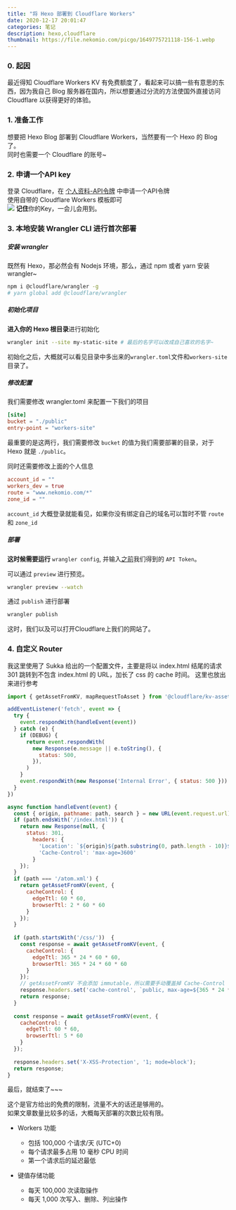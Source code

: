 ```yaml
---
title: "将 Hexo 部署到 Cloudflare Workers"
date: 2020-12-17 20:01:47
categories: 笔记
description: hexo,cloudflare
thumbnail: https://file.nekomio.com/picgo/1649775721118-156-1.webp
---
```


### 0. 起因
最近得知 Cloudflare Workers KV 有免费额度了，看起来可以搞一些有意思的东西，因为我自己 Blog 服务器在国内，所以想要通过分流的方法使国外直接访问 Cloudflare 以获得更好的体验。

### 1. 准备工作
想要把 Hexo Blog 部署到 Cloudflare Workers，当然要有一个 Hexo 的 Blog 了。  
同时也需要一个 Cloudflare 的账号~

### 2. 申请一个API key
登录 Cloudflare，在 [个人资料-API令牌](https://dash.cloudflare.com/profile/api-tokens) 中申请一个API令牌  
使用自带的 Cloudflare Workers 模板即可  
![](https://file.nekomio.com/picgo/1649775724987-156-2.webp)
**记住**你的Key，一会儿会用到。  

### 3. 本地安装 Wrangler CLI 进行首次部署

##### 安装 wrangler
既然有 Hexo，那必然会有 Nodejs 环境，那么，通过 npm 或者 yarn 安装 wrangler~
```bash
npm i @cloudflare/wrangler -g
# yarn global add @cloudflare/wrangler
```

##### 初始化项目
**进入你的 Hexo 根目录**进行初始化
```bash
wrangler init --site my-static-site # 最后的名字可以改成自己喜欢的名字~
```
初始化之后，大概就可以看见目录中多出来的`wrangler.toml`文件和`workers-site`目录了。  

##### 修改配置
我们需要修改 wrangler.toml 来配置一下我们的项目  
```toml
[site]
bucket = "./public"
entry-point = "workers-site"
```
最重要的是这两行，我们需要修改 `bucket` 的值为我们需要部署的目录，对于 Hexo 就是 `./public`。

同时还需要修改上面的个人信息  
```toml
account_id = ""
workers_dev = true
route = "www.nekomio.com/*"
zone_id = ""
```
`account_id` 大概登录就能看见，如果你没有绑定自己的域名可以暂时不管 `route` 和 `zone_id`  

##### 部署
**这时候需要运行** `wrangler config`, 并输入[之前](#2dot-申请一个api-key)我们得到的 `API Token`。

可以通过 `preview` 进行预览。
```bash
wrangler preview --watch
```
通过 `publish` 进行部署
```bash
wrangler publish
```

这时，我们以及可以打开Cloudflare上我们的网站了。

### 4. 自定义 Router

我这里使用了 Sukka 给出的一个配置文件，主要是将以 index.html 结尾的请求 301 跳转到不包含 index.html 的 URL，加长了 css 的 cache 时间。
这里也放出来进行参考
```js
import { getAssetFromKV, mapRequestToAsset } from '@cloudflare/kv-asset-handler'

addEventListener('fetch', event => {
  try {
    event.respondWith(handleEvent(event))
  } catch (e) {
    if (DEBUG) {
      return event.respondWith(
        new Response(e.message || e.toString(), {
          status: 500,
        }),
      )
    }
    event.respondWith(new Response('Internal Error', { status: 500 }))
  }
})

async function handleEvent(event) {
  const { origin, pathname: path, search } = new URL(event.request.url);
  if (path.endsWith('/index.html')) {
    return new Response(null, {
      status: 301,
        headers: {
          'Location': `${origin}${path.substring(0, path.length - 10)}${search}`,
          'Cache-Control': 'max-age=3600'
        }
    });
  }
  if (path === '/atom.xml') {
    return getAssetFromKV(event, {
      cacheControl: {
        edgeTtl: 60 * 60,
        browserTtl: 2 * 60 * 60
      }
    });
  }
  
  if (path.startsWith('/css/'))  {
    const response = await getAssetFromKV(event, {
      cacheControl: {
        edgeTtl: 365 * 24 * 60 * 60,
        browserTtl: 365 * 24 * 60 * 60
      }
    });
    // getAssetFromKV 不会添加 immutable，所以需要手动覆盖掉 Cache-Control
    response.headers.set('cache-control', `public, max-age=${365 * 24 * 60 * 60}, immutable`);
    return response;
  }
  
  const response = await getAssetFromKV(event, {
    cacheControl: {
      edgeTtl: 60 * 60,
      browserTtl: 5 * 60
    }
  });
  
  response.headers.set('X-XSS-Protection', '1; mode=block');
  return response;
}
```

最后，就结束了~~~

这个是官方给出的免费的限制，流量不大的话还是够用的。  
如果文章数量比较多的话，大概每天部署的次数比较有限。

- Workers 功能
    - 包括 100,000 个请求/天 (UTC+0)
    - 每个请求最多占用 10 毫秒 CPU 时间
    - 第一个请求后的延迟最低

- 键值存储功能
    - 每天 100,000 次读取操作
    - 每天 1,000 次写入、删除、列出操作